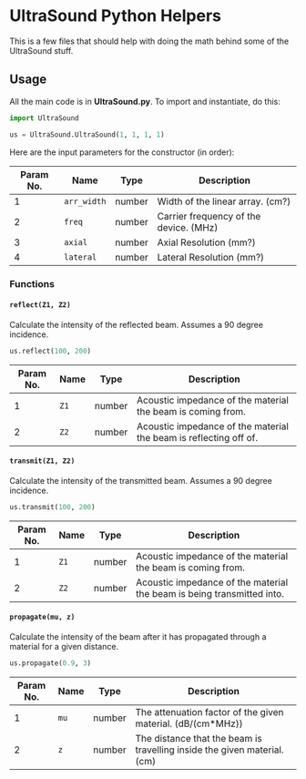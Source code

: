 # UltraSound Python Helpers

This is a few files that should help with doing the math behind some of the UltraSound stuff.

## Usage

All the main code is in **UltraSound.py**. To import and instantiate, do this:

```python
import UltraSound

us = UltraSound.UltraSound(1, 1, 1, 1)
```

Here are the input parameters for the constructor (in order):

| Param No. | Name        | Type   | Description                            |
|-----------|-------------|--------|----------------------------------------|
| 1         | `arr_width` | number | Width of the linear array. (cm?)       |
| 2         | `freq`      | number | Carrier frequency of the device. (MHz) |
| 3         | `axial`     | number | Axial Resolution (mm?)                 |
| 4         | `lateral`   | number | Lateral Resolution (mm?)               |

### Functions

#### `reflect(Z1, Z2)`

Calculate the intensity of the reflected beam. Assumes a 90 degree incidence.

```python
us.reflect(100, 200)
```

| Param No. | Name | Type   | Description                                                       |
|-----------|------|--------|-------------------------------------------------------------------|
| 1         | `Z1` | number | Acoustic impedance of the material the beam is coming from.       |
| 2         | `Z2` | number | Acoustic impedance of the material the beam is reflecting off of. |

#### `transmit(Z1, Z2)`

Calculate the intensity of the transmitted beam. Assumes a 90 degree incidence.

```python
us.transmit(100, 200)
```

| Param No. | Name | Type   | Description                                                            |
|-----------|------|--------|------------------------------------------------------------------------|
| 1         | `Z1` | number | Acoustic impedance of the material the beam is coming from.            |
| 2         | `Z2` | number | Acoustic impedance of the material the beam is being transmitted into. |

#### `propagate(mu, z)`

Calculate the intensity of the beam after it has propagated through a material for a given distance.

```python
us.propagate(0.9, 3)
```

| Param No. | Name | Type   | Description                                                              |
|-----------|------|--------|--------------------------------------------------------------------------|
| 1         | `mu` | number | The attenuation factor of the given material. (dB/(cm*MHz))              |
| 2         | `z`  | number | The distance that the beam is travelling inside the given material. (cm) |
